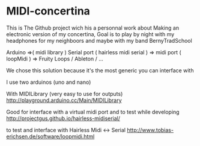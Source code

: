 # MIDI-concertina


This is The Github project wich his a personnal work about Making an electronic version of my concertina,
Goal is to play by night with my headphones for my neighboors and maybe with my band BernyTradSchool

Arduino =>( midi library )  Serial port ( hairless midi serial ) => midi port ( loopMidi ) => Fruity Loops / Ableton / ...

We chose this solution because it's the most generic you can interface with 

I use two arduinos (uno and nano) 

With MIDILibrary (very easy to use for outputs)
http://playground.arduino.cc/Main/MIDILibrary

Good for interface with a virtual midi port and to test while developing
http://projectgus.github.io/hairless-midiserial/

to test and interface with Hairless Midi <-> Serial 
http://www.tobias-erichsen.de/software/loopmidi.html

